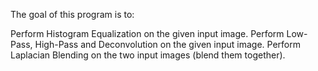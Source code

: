The goal of this program is to:

Perform Histogram Equalization on the given input image.
Perform Low-Pass, High-Pass and Deconvolution on the given input image.
Perform Laplacian Blending on the two input images (blend them together).
